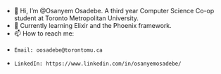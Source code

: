 - 👋 Hi, I’m @Osanyem Osadebe. A third year Computer Science Co-op student at Toronto Metropolitan University.
- 🌱 Currently learning Elixir and the Phoenix framework.
- 📫 How to reach me:
-     Email: oosadebe@torontomu.ca
-     LinkedIn: https://www.linkedin.com/in/osanyemosadebe/


